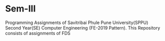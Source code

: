 # Sem-III
Programming Assignments of Savitribai Phule Pune University(SPPU) Second Year(SE) Computer Engineering (FE-2019 Pattern).
This Repository consists of assignments of FDS
